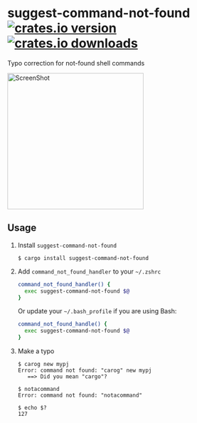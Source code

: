 # suggest-command-not-found [![crates.io version](https://img.shields.io/crates/v/suggest-command-not-found.svg)](https://crates.io/crates/suggest-command-not-found) [![crates.io downloads](https://img.shields.io/crates/d/suggest-command-not-found.svg)](https://crates.io/crates/suggest-command-not-found)

Typo correction for not-found shell commands

<img width="306" alt="ScreenShot" src="https://user-images.githubusercontent.com/26405363/234446161-5711b48c-7973-44b9-bb9e-f091baab1d8d.png">

## Usage

1. Install `suggest-command-not-found`
   ```console
   $ cargo install suggest-command-not-found
   ```
2. Add `command_not_found_handler` to your `~/.zshrc`
   ```zsh
   command_not_found_handler() {
     exec suggest-command-not-found $@
   }
   ```
   Or update your `~/.bash_profile` if you are using Bash:
   ```bash
   command_not_found_handle() {
     exec suggest-command-not-found $@
   }
   ```
3. Make a typo
   ```console
   $ carog new mypj
   Error: command not found: "carog" new mypj
      ==> Did you mean "cargo"?
   
   $ notacommand
   Error: command not found: "notacommand"
   
   $ echo $?
   127
   ```
